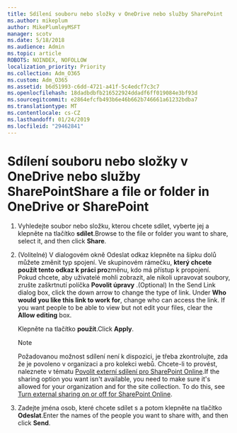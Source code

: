 ```yaml
---
title: Sdílení souboru nebo složky v OneDrive nebo služby SharePoint
ms.author: mikeplum
author: MikePlumleyMSFT
manager: scotv
ms.date: 5/18/2018
ms.audience: Admin
ms.topic: article
ROBOTS: NOINDEX, NOFOLLOW
localization_priority: Priority
ms.collection: Adm_O365
ms.custom: Adm_O365
ms.assetid: b6d51993-c6dd-4721-a41f-5c4edcf7c3c7
ms.openlocfilehash: 18dadbdbfb216522924ddadf6ff019084e3bf93d
ms.sourcegitcommit: e2864efcfb493b6e46b662b746661a61232bdba7
ms.translationtype: MT
ms.contentlocale: cs-CZ
ms.lasthandoff: 01/24/2019
ms.locfileid: "29462841"
---
```

# <a name="share-a-file-or-folder-in-onedrive-or-sharepoint"></a><span data-ttu-id="a4754-102">Sdílení souboru nebo složky v OneDrive nebo služby SharePoint</span><span class="sxs-lookup"><span data-stu-id="a4754-102">Share a file or folder in OneDrive or SharePoint</span></span>

1. <span data-ttu-id="a4754-103">Vyhledejte soubor nebo složku, kterou chcete sdílet, vyberte jej a klepněte na tlačítko **sdílet**.</span><span class="sxs-lookup"><span data-stu-id="a4754-103">Browse to the file or folder you want to share, select it, and then click **Share**.</span></span>
    
2. <span data-ttu-id="a4754-p101">(Volitelné) V dialogovém okně Odeslat odkaz klepněte na šipku dolů můžete změnit typ spojení. Ve skupinovém rámečku, **který chcete použít tento odkaz k práci pro**změnu, kdo má přístup k propojení. Pokud chcete, aby uživatelé mohli zobrazit, ale nikoli upravovat soubory, zrušte zaškrtnutí políčka **Povolit úpravy** .</span><span class="sxs-lookup"><span data-stu-id="a4754-p101">(Optional) In the Send Link dialog box, click the down arrow to change the type of link. Under **Who would you like this link to work for**, change who can access the link. If you want people to be able to view but not edit your files, clear the **Allow editing** box.</span></span> 
    
    <span data-ttu-id="a4754-107">Klepněte na tlačítko **použít**.</span><span class="sxs-lookup"><span data-stu-id="a4754-107">Click **Apply**.</span></span>
    
    > [!NOTE]
    > <span data-ttu-id="a4754-p102">Požadovanou možnost sdílení není k dispozici, je třeba zkontrolujte, zda že je povoleno v organizaci a pro kolekci webů. Chcete-li to provést, naleznete v tématu [Povolit externí sdílení pro SharePoint Online](https://go.microsoft.com/fwlink/?linkid=866426).</span><span class="sxs-lookup"><span data-stu-id="a4754-p102">If the sharing option you want isn't available, you need to make sure it's allowed for your organization and for the site collection. To do this, see [Turn external sharing on or off for SharePoint Online](https://go.microsoft.com/fwlink/?linkid=866426).</span></span> 
  
3. <span data-ttu-id="a4754-110">Zadejte jména osob, které chcete sdílet s a potom klepněte na tlačítko **Odeslat**.</span><span class="sxs-lookup"><span data-stu-id="a4754-110">Enter the names of the people you want to share with, and then click **Send**.</span></span>
    

